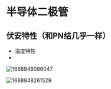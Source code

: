 # 半导体二极管
## 伏安特性（和PN结几乎一样）
* 温度特性
* 
![1668948086047](https://user-images.githubusercontent.com/63440757/202902430-8aafc4ab-93ba-4be3-87ff-c0639ff902f3.png)

![1668948261529](https://user-images.githubusercontent.com/63440757/202902526-b657cbf5-1b10-49bd-acab-e7255d5c935c.png)
